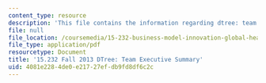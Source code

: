 ```yaml
---
content_type: resource
description: 'This file contains the information regarding dtree: team executive summary.'
file: null
file_location: /coursemedia/15-232-business-model-innovation-global-health-in-frontier-markets-fall-2013/4081e2284de0e21727efdb9fd8df6c2c_MIT15_232F13_t3_excsummary.pdf
file_type: application/pdf
resourcetype: Document
title: '15.232 Fall 2013 DTree: Team Executive Summary'
uid: 4081e228-4de0-e217-27ef-db9fd8df6c2c
---
```

